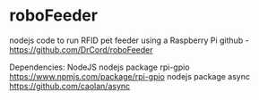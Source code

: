 # roboFeeder
nodejs code to run RFID pet feeder using a Raspberry Pi
github  - https://github.com/DrCord/roboFeeder

Dependencies:
NodeJS
nodejs package rpi-gpio https://www.npmjs.com/package/rpi-gpio
nodejs package async https://github.com/caolan/async
